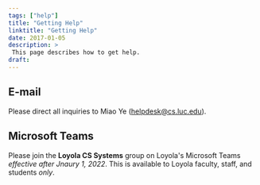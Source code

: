 ```yaml
---
tags: ["help"]
title: "Getting Help"
linktitle: "Getting Help"
date: 2017-01-05
description: >
 This page describes how to get help. 
draft: 
---
```


## E-mail

Please direct all inquiries to Miao Ye (<helpdesk@cs.luc.edu>).

## Microsoft Teams

Please join the **Loyola CS Systems** group on Loyola's Microsoft Teams *effective after Jnaury 1, 2022*.
This is available to Loyola faculty, staff, and students *only*.

